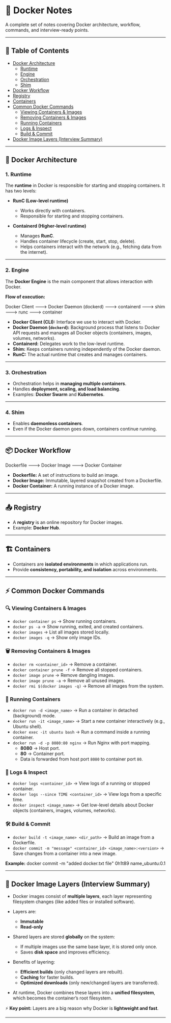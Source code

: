 # 🐳 Docker Notes

A complete set of notes covering Docker architecture, workflow, commands, and interview-ready points.

---

## 📑 Table of Contents
- [Docker Architecture](#-docker-architecture)
  - [Runtime](#1-runtime)
  - [Engine](#2-engine)
  - [Orchestration](#3-orchestration)
  - [Shim](#4-shim)
- [Docker Workflow](#-docker-workflow)
- [Registry](#-registry)
- [Containers](#-containers)
- [Common Docker Commands](#-common-docker-commands)
  - [Viewing Containers & Images](#-viewing-containers--images)
  - [Removing Containers & Images](#-removing-containers--images)
  - [Running Containers](#-running-containers)
  - [Logs & Inspect](#-logs--inspect)
  - [Build & Commit](#-build--commit)
- [Docker Image Layers (Interview Summary)](#-docker-image-layers-interview-summary)

---

## 📌 Docker Architecture

### 1. Runtime
The **runtime** in Docker is responsible for starting and stopping containers. It has two levels:

- **RunC (Low-level runtime)**  
  - Works directly with containers.  
  - Responsible for starting and stopping containers.  

- **Containerd (Higher-level runtime)**  
  - Manages **RunC**.  
  - Handles container lifecycle (create, start, stop, delete).  
  - Helps containers interact with the network (e.g., fetching data from the internet).  

---

### 2. Engine
The **Docker Engine** is the main component that allows interaction with Docker.

**Flow of execution:**

Docker Client ---> Docker Daemon (dockerd) ---> containerd ---> shim ---> runc ---> container


- **Docker Client (CLI):** Interface we use to interact with Docker.  
- **Docker Daemon (`dockerd`):** Background process that listens to Docker API requests and manages all Docker objects (containers, images, volumes, networks).  
- **Containerd:** Delegates work to the low-level runtime.  
- **Shim:** Keeps containers running independently of the Docker daemon.  
- **RunC:** The actual runtime that creates and manages containers.  

---

### 3. Orchestration
- Orchestration helps in **managing multiple containers**.  
- Handles **deployment, scaling, and load balancing**.  
- Examples: **Docker Swarm** and **Kubernetes**.  

---

### 4. Shim
- Enables **daemonless containers**.  
- Even if the Docker daemon goes down, containers continue running.  

---

## 📦 Docker Workflow
Dockerfile ---> Docker Image ---> Docker Container


- **Dockerfile:** A set of instructions to build an image.  
- **Docker Image:** Immutable, layered snapshot created from a Dockerfile.  
- **Docker Container:** A running instance of a Docker image.  

---

## 📤 Registry
- A **registry** is an online repository for Docker images.  
- Example: **Docker Hub**.  

---

## 🏗️ Containers
- Containers are **isolated environments** in which applications run.  
- Provide **consistency, portability, and isolation** across environments.  

---

## ⚡ Common Docker Commands

### 🔍 Viewing Containers & Images
- `docker container ps` → Show running containers.  
- `docker ps -a` → Show running, exited, and created containers.  
- `docker images` → List all images stored locally.  
- `docker images -q` → Show only image IDs.  

### 🗑️ Removing Containers & Images
- `docker rm <container_id>` → Remove a container.  
- `docker container prune -f` → Remove all stopped containers.  
- `docker image prune` → Remove dangling images.  
- `docker image prune -a` → Remove all unused images.  
- `docker rmi $(docker images -q)` → Remove all images from the system.  

### 🏃 Running Containers
- `docker run -d <image_name>` → Run a container in detached (background) mode.  
- `docker run -it <image_name>` → Start a new container interactively (e.g., Ubuntu shell).  
- `docker exec -it ubuntu bash` → Run a command inside a running container.  
- `docker run -d -p 8080:80 nginx` → Run Nginx with port mapping.  
  - **8080** → Host port.  
  - **80** → Container port.  
  - Data is forwarded from host port `8080` to container port `80`.  

### 📜 Logs & Inspect
- `docker logs <container_id>` → View logs of a running or stopped container.  
- `docker logs --since TIME <container_id>` → View logs from a specific time.  
- `docker inspect <image_name>` → Get low-level details about Docker objects (containers, images, volumes, networks).  

### 🛠️ Build & Commit
- `docker build -t <image_name> <dir_path>` → Build an image from a Dockerfile.  
- `docker commit -m "message" <container_id> <image_name>:<version>` → Save changes from a container into a new image.  

**Example:**
docker commit -m "added docker.txt file" 0h1t89 name_ubuntu:0.1


---

## 🧩 Docker Image Layers (Interview Summary)

- Docker images consist of **multiple layers**, each layer representing filesystem changes (like added files or installed software).  
- Layers are:  
  - **Immutable**  
  - **Read-only**  

- Shared layers are stored **globally** on the system:  
  - If multiple images use the same base layer, it is stored only once.  
  - Saves **disk space** and improves efficiency.  

- Benefits of layering:  
  - **Efficient builds** (only changed layers are rebuilt).  
  - **Caching** for faster builds.  
  - **Optimized downloads** (only new/changed layers are transferred).  

- At runtime, Docker combines these layers into a **unified filesystem**, which becomes the container’s root filesystem.  

⚡ **Key point:** Layers are a big reason why Docker is **lightweight and fast**.  

---

